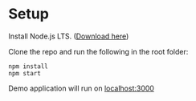 # Setup

Install Node.js LTS.  ([Download here](https://nodejs.org/en/download/))

Clone the repo and run the following in the root folder:
```
npm install
npm start
```  
Demo application will run on [localhost:3000](localhost:3000)